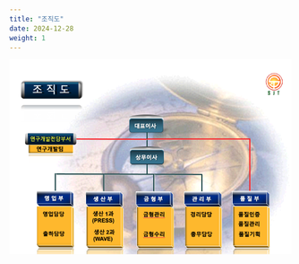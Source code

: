 ```yaml
---
title: "조직도"
date: 2024-12-28
weight: 1
---
```


![Company Introduction](/images/illustrations/organization.png)